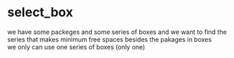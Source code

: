 # select_box

we have some packeges and some series of boxes and we want to find the series that makes minimum free spaces besides the pakages in boxes
<br />we only can use one series of boxes (only one)
